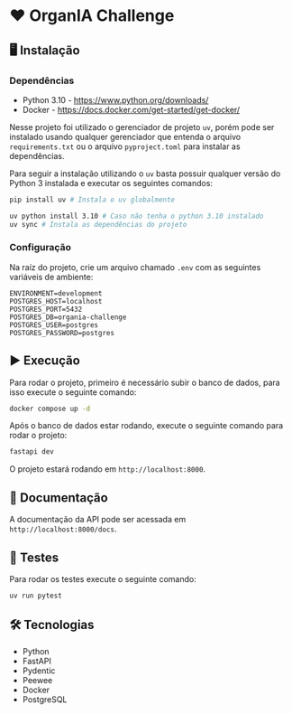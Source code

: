 # ❤️ OrganIA Challenge

## 🖥️ Instalação
### Dependências
* Python 3.10 - https://www.python.org/downloads/
* Docker - https://docs.docker.com/get-started/get-docker/

Nesse projeto foi utilizado o gerenciador de projeto `uv`, porém pode ser instalado usando qualquer gerenciador que
entenda o arquivo `requirements.txt` ou o arquivo `pyproject.toml` para instalar as dependências.

Para seguir a instalação utilizando o `uv` basta possuir qualquer versão do Python 3 instalada e 
executar os seguintes comandos:

```bash
pip install uv # Instala o uv globalmente

uv python install 3.10 # Caso não tenha o python 3.10 instalado
uv sync # Instala as dependências do projeto
```

### Configuração

Na raíz do projeto, crie um arquivo chamado `.env` com as seguintes variáveis de ambiente:
```
ENVIRONMENT=development
POSTGRES_HOST=localhost
POSTGRES_PORT=5432
POSTGRES_DB=organia-challenge
POSTGRES_USER=postgres
POSTGRES_PASSWORD=postgres
```

## ▶️ Execução
Para rodar o projeto, primeiro é necessário subir o banco de dados, para isso execute o seguinte comando:
```bash
docker compose up -d
```

Após o banco de dados estar rodando, execute o seguinte comando para rodar o projeto:
```bash
fastapi dev
```

O projeto estará rodando em `http://localhost:8000`.


## 📔 Documentação
A documentação da API pode ser acessada em `http://localhost:8000/docs`.

## 🧪 Testes
Para rodar os testes execute o seguinte comando:
```bash
uv run pytest
```

## 🛠 Tecnologias
- Python
- FastAPI
- Pydentic
- Peewee
- Docker
- PostgreSQL
